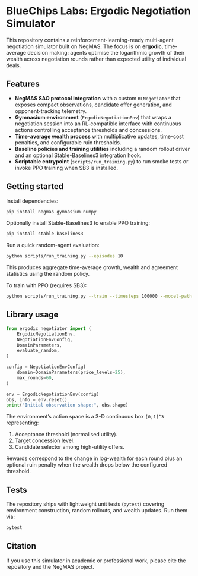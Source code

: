 # BlueChips Labs: Ergodic Negotiation Simulator

This repository contains a reinforcement-learning-ready multi-agent negotiation simulator built on NegMAS. The focus is on **ergodic**, time-average decision making: agents optimise the logarithmic growth of their wealth across negotiation rounds rather than expected utility of individual deals.

## Features

- **NegMAS SAO protocol integration** with a custom `RLNegotiator` that exposes compact observations, candidate offer generation, and opponent-tracking telemetry.
- **Gymnasium environment** (`ErgodicNegotiationEnv`) that wraps a negotiation session into an RL-compatible interface with continuous actions controlling acceptance thresholds and concessions.
- **Time-average wealth process** with multiplicative updates, time-cost penalties, and configurable ruin thresholds.
- **Baseline policies and training utilities** including a random rollout driver and an optional Stable-Baselines3 integration hook.
- **Scriptable entrypoint** (`scripts/run_training.py`) to run smoke tests or invoke PPO training when SB3 is installed.

## Getting started

Install dependencies:

```bash
pip install negmas gymnasium numpy
```

Optionally install Stable-Baselines3 to enable PPO training:

```bash
pip install stable-baselines3
```

Run a quick random-agent evaluation:

```bash
python scripts/run_training.py --episodes 10
```

This produces aggregate time-average growth, wealth and agreement statistics using the random policy.

To train with PPO (requires SB3):

```bash
python scripts/run_training.py --train --timesteps 100000 --model-path ppo_negotiator
```

## Library usage

```python
from ergodic_negotiator import (
    ErgodicNegotiationEnv,
    NegotiationEnvConfig,
    DomainParameters,
    evaluate_random,
)

config = NegotiationEnvConfig(
    domain=DomainParameters(price_levels=25),
    max_rounds=60,
)

env = ErgodicNegotiationEnv(config)
obs, info = env.reset()
print("Initial observation shape:", obs.shape)
```

The environment’s action space is a 3-D continuous box `[0,1]^3` representing:

1. Acceptance threshold (normalised utility).
2. Target concession level.
3. Candidate selector among high-utility offers.

Rewards correspond to the change in log-wealth for each round plus an optional ruin penalty when the wealth drops below the configured threshold.

## Tests

The repository ships with lightweight unit tests (`pytest`) covering environment construction, random rollouts, and wealth updates. Run them via:

```bash
pytest
```

## Citation

If you use this simulator in academic or professional work, please cite the repository and the NegMAS project.
